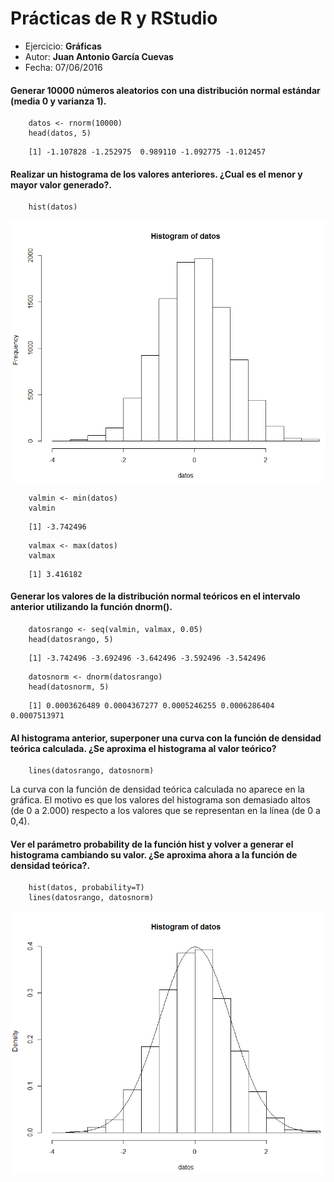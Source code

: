 # Prácticas de R y RStudio
- Ejercicio: **Gráficas**
- Autor: **Juan Antonio García Cuevas**
- Fecha: 07/06/2016

#### Generar 10000 números aleatorios con una distribución normal estándar (media 0 y varianza 1). 
```
	datos <- rnorm(10000)
	head(datos, 5)
```
```
	[1] -1.107828 -1.252975  0.989110 -1.092775 -1.012457
```

#### Realizar un histograma de los valores anteriores. ¿Cual es el menor y mayor valor generado?. 
```
	hist(datos)
```
![Histograma 1](images/Histograma1.PNG)	
```
	valmin <- min(datos)
	valmin
```
```
	[1] -3.742496
```
	
```
	valmax <- max(datos)
	valmax
```
```
	[1] 3.416182
```

#### Generar los valores de la distribución normal teóricos en el intervalo anterior utilizando la función dnorm(). 

```
	datosrango <- seq(valmin, valmax, 0.05)
	head(datosrango, 5)
```
```
	[1] -3.742496 -3.692496 -3.642496 -3.592496 -3.542496
```
	
```
	datosnorm <- dnorm(datosrango)
	head(datosnorm, 5)
```
```
	[1] 0.0003626489 0.0004367277 0.0005246255 0.0006286404 0.0007513971
```
	
#### Al histograma anterior, superponer una curva con la función de densidad teórica calculada. ¿Se aproxima el histograma al valor teórico? 
```
	lines(datosrango, datosnorm)
```

La curva con la función de densidad teórica calculada no aparece en la gráfica. El motivo es que los valores del histograma son demasiado altos (de 0 a 2.000) respecto a los valores que se representan en la línea (de 0 a 0,4).


#### Ver el parámetro probability de la función hist y volver a generar el histograma cambiando su valor. ¿Se aproxima ahora a la función de densidad teórica?.

```
	hist(datos, probability=T)
	lines(datosrango, datosnorm)
```
![Histograma 2](images/Histograma2.PNG)	

